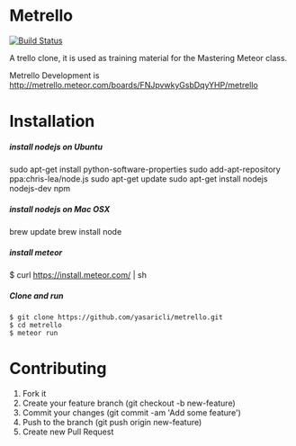 Metrello
=============

[![Build Status](https://travis-ci.org/yasaricli/metrello.png)](https://travis-ci.org/yasaricli/metrello)

A trello clone, it is used as training material for the Mastering Meteor class.

Metrello Development is http://metrello.meteor.com/boards/FNJpvwkyGsbDqyYHP/metrello

Installation
==================
##### install nodejs on Ubuntu
sudo apt-get install python-software-properties
sudo add-apt-repository ppa:chris-lea/node.js
sudo apt-get update
sudo apt-get install nodejs nodejs-dev npm

##### install nodejs on Mac OSX
brew update
brew install node

##### install meteor
$ curl https://install.meteor.com/ | sh

##### Clone and run
    $ git clone https://github.com/yasaricli/metrello.git
    $ cd metrello
    $ meteor run


Contributing
====================
1. Fork it
2. Create your feature branch (git checkout -b new-feature)
3. Commit your changes (git commit -am 'Add some feature')
4. Push to the branch (git push origin new-feature)
5. Create new Pull Request
